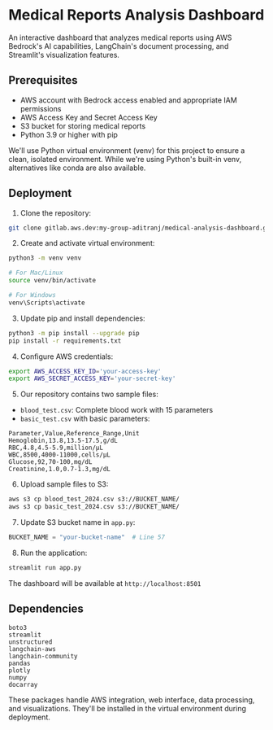 # Medical Reports Analysis Dashboard

An interactive dashboard that analyzes medical reports using AWS Bedrock's AI capabilities, LangChain's document processing, and Streamlit's visualization features.

## Prerequisites

- AWS account with Bedrock access enabled and appropriate IAM permissions
- AWS Access Key and Secret Access Key
- S3 bucket for storing medical reports
- Python 3.9 or higher with pip

We'll use Python virtual environment (venv) for this project to ensure a clean, isolated environment. While we're using Python's built-in venv, alternatives like conda are also available.

## Deployment

1. Clone the repository:
```bash
git clone gitlab.aws.dev:my-group-aditranj/medical-analysis-dashboard.git
```

2. Create and activate virtual environment:
```bash
python3 -m venv venv

# For Mac/Linux
source venv/bin/activate

# For Windows
venv\Scripts\activate
```

3. Update pip and install dependencies:
```bash
python3 -m pip install --upgrade pip
pip install -r requirements.txt
```

4. Configure AWS credentials:
```bash
export AWS_ACCESS_KEY_ID='your-access-key'
export AWS_SECRET_ACCESS_KEY='your-secret-key'
```

5. Our repository contains two sample files:
- `blood_test.csv`: Complete blood work with 15 parameters
- `basic_test.csv` with basic parameters:
```csv
Parameter,Value,Reference_Range,Unit
Hemoglobin,13.8,13.5-17.5,g/dL
RBC,4.8,4.5-5.9,million/µL
WBC,8500,4000-11000,cells/µL
Glucose,92,70-100,mg/dL
Creatinine,1.0,0.7-1.3,mg/dL
```

6. Upload sample files to S3:
```bash
aws s3 cp blood_test_2024.csv s3://BUCKET_NAME/
aws s3 cp basic_test_2024.csv s3://BUCKET_NAME/
```

7. Update S3 bucket name in `app.py`:
```python
BUCKET_NAME = "your-bucket-name"  # Line 57
```

8. Run the application:
```bash
streamlit run app.py
```

The dashboard will be available at `http://localhost:8501`

## Dependencies

```
boto3
streamlit
unstructured
langchain-aws
langchain-community
pandas
plotly
numpy
docarray
```

These packages handle AWS integration, web interface, data processing, and visualizations. They'll be installed in the virtual environment during deployment.